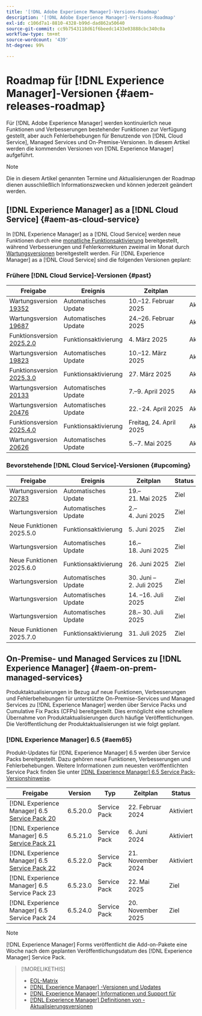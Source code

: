 ```yaml
---
title: '[!DNL Adobe Experience Manager]-Versions-Roadmap'
description: '[!DNL Adobe Experience Manager]-Versions-Roadmap'
exl-id: c106d7a1-8810-4328-b99d-dad862a50640
source-git-commit: cc9b7543118d61f6beedc1433e03888cbc340c0a
workflow-type: tm+mt
source-wordcount: '439'
ht-degree: 99%

---
```



# Roadmap für [!DNL Experience Manager]-Versionen {#aem-releases-roadmap}

Für [!DNL Adobe Experience Manager] werden kontinuierlich neue Funktionen und Verbesserungen bestehender Funktionen zur Verfügung gestellt, aber auch Fehlerbehebungen für Benutzende von [!DNL Cloud Service], Managed Services und On-Premise-Versionen. In diesem Artikel werden die kommenden Versionen von [!DNL Experience Manager] aufgeführt.

>[!NOTE]
>
>Die in diesem Artikel genannten Termine und Aktualisierungen der Roadmap dienen ausschließlich Informationszwecken und können jederzeit geändert werden.

## [!DNL Experience Manager] as a [!DNL Cloud Service] {#aem-as-cloud-service}

In [!DNL Experience Manager] as a [!DNL Cloud Service] werden neue Funktionen durch eine [monatliche Funktionsaktivierung](https://experienceleague.adobe.com/de/docs/experience-manager-cloud-service/content/release-notes/release-notes/release-notes-current) bereitgestellt, während Verbesserungen und Fehlerkorrekturen zweimal im Monat durch [Wartungsversionen](https://experienceleague.adobe.com/de/docs/experience-manager-cloud-service/content/release-notes/maintenance/latest?lang=de) bereitgestellt werden.
Für [!DNL Experience Manager] as a [!DNL Cloud Service] sind die folgenden Versionen geplant:

### Frühere [!DNL Cloud Service]-Versionen {#past}

| Freigabe | Ereignis | Zeitplan | Status |
|---|---|---|---|
| Wartungsversion [19352](https://experienceleague.adobe.com/de/docs/experience-manager-cloud-service/content/release-notes/maintenance/2025/2025-2-0#19352) | Automatisches Update | 10.–12. Februar 2025 | Aktualisiert |
| Wartungsversion [19687](https://experienceleague.adobe.com/de/docs/experience-manager-cloud-service/content/release-notes/maintenance/2025/2025-2-0#19687) | Automatisches Update | 24.–26. Februar 2025 | Aktualisiert |
| Funktionsversion [2025.2.0](https://experienceleague.adobe.com/de/docs/experience-manager-cloud-service/content/release-notes/release-notes/2025/release-notes-2025-2-0) | Funktionsaktivierung | 4. März 2025 | Aktiviert |
| Wartungsversion [19823](https://experienceleague.adobe.com/de/docs/experience-manager-cloud-service/content/release-notes/maintenance/2025/2025-3-0#19823) | Automatisches Update | 10.–12. März 2025 | Aktualisiert |
| Funktionsversion [2025.3.0](https://experienceleague.adobe.com/de/docs/experience-manager-cloud-service/content/release-notes/release-notes/2025/release-notes-2025-3-0) | Funktionsaktivierung | 27. März 2025 | Aktiviert |
| Wartungsversion [20133](https://experienceleague.adobe.com/de/docs/experience-manager-cloud-service/content/release-notes/maintenance/2025/2025-4-0#20133) | Automatisches Update | 7.–9. April 2025 | Aktualisiert |
| Wartungsversion [20476](https://experienceleague.adobe.com/de/docs/experience-manager-cloud-service/content/release-notes/maintenance/2025/2025-4-0#20476) | Automatisches Update | 22.-24. April 2025 | Aktualisiert |
| Funktionsversion [2025.4.0](https://experienceleague.adobe.com/de/docs/experience-manager-cloud-service/content/release-notes/release-notes/release-notes-current) | Funktionsaktivierung | Freitag, 24. April 2025 | Aktiviert |
| Wartungsversion [20626](https://experienceleague.adobe.com/de/docs/experience-manager-cloud-service/content/release-notes/maintenance/2025/2025-5-0#20626) | Automatisches Update | 5.–7. Mai 2025 | Aktiviert |

### Bevorstehende [!DNL Cloud Service]-Versionen {#upcoming}

| Freigabe | Ereignis | Zeitplan | Status |
|---|---|---|---|
| Wartungsversion [20783](https://experienceleague.adobe.com/de/docs/experience-manager-cloud-service/content/release-notes/maintenance/latest?lang=de) | Automatisches Update | 19.–21. Mai 2025 | Ziel |
| Wartungsversion | Automatisches Update | 2.–4. Juni 2025 | Ziel |
| Neue Funktionen 2025.5.0 | Funktionsaktivierung | 5. Juni 2025 | Ziel |
| Wartungsversion | Automatisches Update | 16.–18. Juni 2025 | Ziel |
| Neue Funktionen 2025.6.0 | Funktionsaktivierung | 26. Juni 2025 | Ziel |
| Wartungsversion | Automatisches Update | 30. Juni – 2. Juli 2025 | Ziel |
| Wartungsversion | Automatisches Update | 14. –16. Juli 2025 | Ziel |
| Wartungsversion | Automatisches Update | 28.– 30. Juli 2025 | Ziel |
| Neue Funktionen 2025.7.0 | Funktionsaktivierung | 31. Juli 2025 | Ziel |

## On-Premise- und Managed Services zu [!DNL Experience Manager] {#aem-on-prem-managed-services}

Produktaktualisierungen in Bezug auf neue Funktionen, Verbesserungen und Fehlerbehebungen für unterstützte On-Premise-Services und Managed Services zu [!DNL Experience Manager] werden über Service Packs und Cumulative Fix Packs (CFPs) bereitgestellt. Dies ermöglicht eine schnellere Übernahme von Produktaktualisierungen durch häufige Veröffentlichungen. Die Veröffentlichung der Produktaktualisierungen ist wie folgt geplant.

### [!DNL Experience Manager] 6.5 {#aem65}

Produkt-Updates für [!DNL Experience Manager] 6.5 werden über Service Packs bereitgestellt. Dazu gehören neue Funktionen, Verbesserungen und Fehlerbehebungen. Weitere Informationen zum neuesten veröffentlichten Service Pack finden Sie unter [[!DNL Experience Manager] 6.5 Service Pack-Versionshinweise](https://experienceleague.adobe.com/de/docs/experience-manager-65/content/release-notes/release-notes).

| Freigabe | Version | Typ | Zeitplan | Status |
|---|---|---|---|---|
| [!DNL Experience Manager] 6.5 [Service Pack 20](https://experienceleague.adobe.com/de/docs/experience-manager-65/content/release-notes/service-pack/6-5-20) | 6.5.20.0 | Service Pack | 22. Februar 2024 | Aktiviert |
| [!DNL Experience Manager] 6.5 [Service Pack 21](https://experienceleague.adobe.com/de/docs/experience-manager-65/content/release-notes/service-pack/6-5-21) | 6.5.21.0 | Service Pack | 6. Juni 2024 | Aktiviert |
| [!DNL Experience Manager] 6.5 [Service Pack 22](https://experienceleague.adobe.com/de/docs/experience-manager-65/content/release-notes/release-notes) | 6.5.22.0 | Service Pack | 21. November 2024 | Aktiviert |
| [!DNL Experience Manager] 6.5 Service Pack 23 | 6.5.23.0 | Service Pack | 22. Mai 2025 | Ziel |
| [!DNL Experience Manager] 6.5 Service Pack 24 | 6.5.24.0 | Service Pack | 20. November 2025 | Ziel |

>[!NOTE]
>
>[!DNL Experience Manager] Forms veröffentlicht die Add-on-Pakete eine Woche nach dem geplanten Veröffentlichungsdatum des [!DNL Experience Manager] Service Pack.

>[!MORELIKETHIS]
>
>* [EOL-Matrix](https://helpx.adobe.com/de/support/programs/eol-matrix.html)
>* [[!DNL Experience Manager] -Versionen und Updates](https://experienceleague.adobe.com/de/docs/experience-manager-release-information/aem-release-updates/aem-releases-updates)
>* [[!DNL Experience Manager] Informationen und Support für](https://experienceleague.adobe.com/de/docs/experience-manager-cloud-service)
>* [[!DNL Experience Manager] Definitionen von -Aktualisierungsversionen](/help/using/update-release-vehicle-definitions.md)

